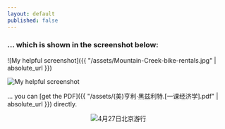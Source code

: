 ```yaml
---
layout: default
published: false
---
```


### ... which is shown in the screenshot below:

![My helpful screenshot]({{ "/assets/Mountain-Creek-bike-rentals.jpg" | absolute_url }})

![My helpful screenshot](http://caledonbrucetrail.ca/wp-content/uploads/2017/05/Kids-Hike-2017-05-20-EZ.jpg)

... you can [get the PDF]({{ "/assets/(美)亨利·黑兹利特.[一课经济学].pdf" | absolute_url }}) directly.

<div style="text-align: center;">
<img alt="4月27日北京游行" src="https://i.loli.net/2018/06/06/5b17894d49673.jpg" style="margin: 0 auto;" />
</div>